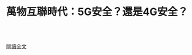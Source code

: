 # 萬物互聯時代：5G安全？還是4G安全？

<!--more-->
<!--317-->
<br><br/>


[閱讀全文](https://mp.weixin.qq.com/s?__biz=MzU0MDY1MTQwNA==&mid=2247531279&idx=1&sn=a1410697c6e6f57f583052ec8065ddce&chksm=fb37c1eccc4048fa926cc10996737d17e0bc11ba45449f39b9ad5bec24d33af15b4d540cc51c&scene=21#wechat_redirect)
